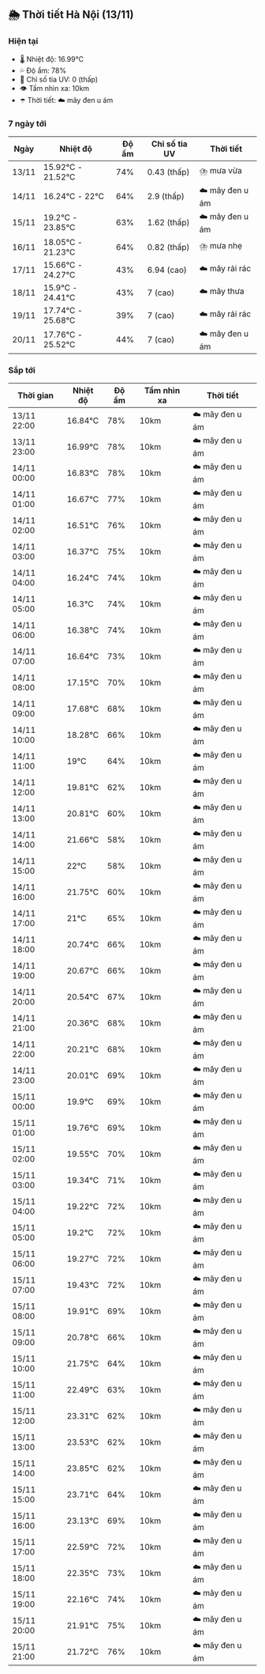 ## 🌦️ Thời tiết Hà Nội (13/11)

### Hiện tại

- 🌡️ Nhiệt độ: 16.99℃
- 💦 Độ ẩm: 78%
- 🌟 Chỉ số tia UV: 0 (thấp)
- 👁️ Tầm nhìn xa: 10km
- ☂️ Thời tiết: ☁️ mây đen u ám

### 7 ngày tới

| Ngày | Nhiệt độ | Độ ẩm | Chỉ số tia UV | Thời tiết |
| --- | --- | --- | --- | --- |
| 13/11 | 15.92℃ - 21.52℃ | 74% | 0.43 (thấp) | ⛈️ mưa vừa |
| 14/11 | 16.24℃ - 22℃ | 64% | 2.9 (thấp) | ☁️ mây đen u ám |
| 15/11 | 19.2℃ - 23.85℃ | 63% | 1.62 (thấp) | ☁️ mây đen u ám |
| 16/11 | 18.05℃ - 21.23℃ | 64% | 0.82 (thấp) | ⛈️ mưa nhẹ |
| 17/11 | 15.66℃ - 24.27℃ | 43% | 6.94 (cao) | ☁️ mây rải rác |
| 18/11 | 15.9℃ - 24.41℃ | 43% | 7 (cao) | ☁️ mây thưa |
| 19/11 | 17.74℃ - 25.68℃ | 39% | 7 (cao) | ☁️ mây rải rác |
| 20/11 | 17.76℃ - 25.52℃ | 44% | 7 (cao) | ☁️ mây đen u ám |

### Sắp tới

| Thời gian | Nhiệt độ | Độ ẩm | Tầm nhìn xa | Thời tiết |
| --- | --- | --- | --- | --- |
| 13/11 22:00 | 16.84℃ | 78% | 10km | ☁️ mây đen u ám |
| 13/11 23:00 | 16.99℃ | 78% | 10km | ☁️ mây đen u ám |
| 14/11 00:00 | 16.83℃ | 78% | 10km | ☁️ mây đen u ám |
| 14/11 01:00 | 16.67℃ | 77% | 10km | ☁️ mây đen u ám |
| 14/11 02:00 | 16.51℃ | 76% | 10km | ☁️ mây đen u ám |
| 14/11 03:00 | 16.37℃ | 75% | 10km | ☁️ mây đen u ám |
| 14/11 04:00 | 16.24℃ | 74% | 10km | ☁️ mây đen u ám |
| 14/11 05:00 | 16.3℃ | 74% | 10km | ☁️ mây đen u ám |
| 14/11 06:00 | 16.38℃ | 74% | 10km | ☁️ mây đen u ám |
| 14/11 07:00 | 16.64℃ | 73% | 10km | ☁️ mây đen u ám |
| 14/11 08:00 | 17.15℃ | 70% | 10km | ☁️ mây đen u ám |
| 14/11 09:00 | 17.68℃ | 68% | 10km | ☁️ mây đen u ám |
| 14/11 10:00 | 18.28℃ | 66% | 10km | ☁️ mây đen u ám |
| 14/11 11:00 | 19℃ | 64% | 10km | ☁️ mây đen u ám |
| 14/11 12:00 | 19.81℃ | 62% | 10km | ☁️ mây đen u ám |
| 14/11 13:00 | 20.81℃ | 60% | 10km | ☁️ mây đen u ám |
| 14/11 14:00 | 21.66℃ | 58% | 10km | ☁️ mây đen u ám |
| 14/11 15:00 | 22℃ | 58% | 10km | ☁️ mây đen u ám |
| 14/11 16:00 | 21.75℃ | 60% | 10km | ☁️ mây đen u ám |
| 14/11 17:00 | 21℃ | 65% | 10km | ☁️ mây đen u ám |
| 14/11 18:00 | 20.74℃ | 66% | 10km | ☁️ mây đen u ám |
| 14/11 19:00 | 20.67℃ | 66% | 10km | ☁️ mây đen u ám |
| 14/11 20:00 | 20.54℃ | 67% | 10km | ☁️ mây đen u ám |
| 14/11 21:00 | 20.36℃ | 68% | 10km | ☁️ mây đen u ám |
| 14/11 22:00 | 20.21℃ | 68% | 10km | ☁️ mây đen u ám |
| 14/11 23:00 | 20.01℃ | 69% | 10km | ☁️ mây đen u ám |
| 15/11 00:00 | 19.9℃ | 69% | 10km | ☁️ mây đen u ám |
| 15/11 01:00 | 19.76℃ | 69% | 10km | ☁️ mây đen u ám |
| 15/11 02:00 | 19.55℃ | 70% | 10km | ☁️ mây đen u ám |
| 15/11 03:00 | 19.34℃ | 71% | 10km | ☁️ mây đen u ám |
| 15/11 04:00 | 19.22℃ | 72% | 10km | ☁️ mây đen u ám |
| 15/11 05:00 | 19.2℃ | 72% | 10km | ☁️ mây đen u ám |
| 15/11 06:00 | 19.27℃ | 72% | 10km | ☁️ mây đen u ám |
| 15/11 07:00 | 19.43℃ | 72% | 10km | ☁️ mây đen u ám |
| 15/11 08:00 | 19.91℃ | 69% | 10km | ☁️ mây đen u ám |
| 15/11 09:00 | 20.78℃ | 66% | 10km | ☁️ mây đen u ám |
| 15/11 10:00 | 21.75℃ | 64% | 10km | ☁️ mây đen u ám |
| 15/11 11:00 | 22.49℃ | 63% | 10km | ☁️ mây đen u ám |
| 15/11 12:00 | 23.31℃ | 62% | 10km | ☁️ mây đen u ám |
| 15/11 13:00 | 23.53℃ | 62% | 10km | ☁️ mây đen u ám |
| 15/11 14:00 | 23.85℃ | 62% | 10km | ☁️ mây đen u ám |
| 15/11 15:00 | 23.71℃ | 64% | 10km | ☁️ mây đen u ám |
| 15/11 16:00 | 23.13℃ | 69% | 10km | ☁️ mây đen u ám |
| 15/11 17:00 | 22.59℃ | 72% | 10km | ☁️ mây đen u ám |
| 15/11 18:00 | 22.35℃ | 73% | 10km | ☁️ mây đen u ám |
| 15/11 19:00 | 22.16℃ | 74% | 10km | ☁️ mây đen u ám |
| 15/11 20:00 | 21.91℃ | 75% | 10km | ☁️ mây đen u ám |
| 15/11 21:00 | 21.72℃ | 76% | 10km | ☁️ mây đen u ám |
